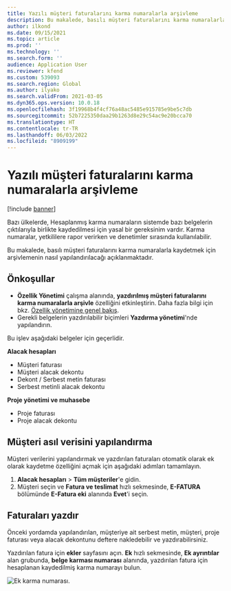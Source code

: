 ```yaml
---
title: Yazılı müşteri faturalarını karma numaralarla arşivleme
description: Bu makalede, basılı müşteri faturalarını karma numaralarla kaydetmek için arşivlemenin nasıl etkinleştirileceği açıklanmaktadır.
author: ilkond
ms.date: 09/15/2021
ms.topic: article
ms.prod: ''
ms.technology: ''
ms.search.form: ''
audience: Application User
ms.reviewer: kfend
ms.custom: 539093
ms.search.region: Global
ms.author: ilyako
ms.search.validFrom: 2021-03-05
ms.dyn365.ops.version: 10.0.18
ms.openlocfilehash: 3f19968b4f4cf76a48ac5485e915785e9be5c7db
ms.sourcegitcommit: 52b7225350daa29b1263d8e29c54ac9e20bcca70
ms.translationtype: HT
ms.contentlocale: tr-TR
ms.lasthandoff: 06/03/2022
ms.locfileid: "8909199"
---
```

# <a name="archive-printed-customer-invoices-with-hash-numbers"></a>Yazılı müşteri faturalarını karma numaralarla arşivleme

[!include [banner](../includes/banner.md)]

Bazı ülkelerde, Hesaplanmış karma numaraların sistemde bazı belgelerin çıktılarıyla birlikte kaydedilmesi için yasal bir gereksinim vardır. Karma numaralar, yetkililere rapor verirken ve denetimler sırasında kullanılabilir.

Bu makalede, basılı müşteri faturalarını karma numaralarla kaydetmek için arşivlemenin nasıl yapılandırılacağı açıklanmaktadır.

## <a name="prerequisites"></a>Önkoşullar

- **Özellik Yönetimi** çalışma alanında, **yazdırılmış müşteri faturalarını karma numaralarla arşivle** özelliğini etkinleştirin. Daha fazla bilgi için bkz. [Özellik yönetimine genel bakış](../../fin-ops-core/fin-ops/get-started/feature-management/feature-management-overview.md).
- Gerekli belgelerin yazdırılabilir biçimleri **Yazdırma yönetimi**'nde yapılandırın.

Bu işlev aşağıdaki belgeler için geçerlidir.

**Alacak hesapları**
- Müşteri faturası
- Müşteri alacak dekontu
- Dekont / Serbest metin faturası
- Serbest metinli alacak dekontu

**Proje yönetimi ve muhasebe**
- Proje faturası
- Proje alacak dekontu

## <a name="configure-customer-master-data"></a>Müşteri asıl verisini yapılandırma
Müşteri verilerini yapılandırmak ve yazdırılan faturaları otomatik olarak ek olarak kaydetme özelliğini açmak için aşağıdaki adımları tamamlayın.

1. **Alacak hesapları** > **Tüm müşteriler**'e gidin. 
2. Müşteri seçin ve **Fatura ve teslimat** hızlı sekmesinde, **E-FATURA** bölümünde **E-Fatura eki** alanında **Evet**'i seçin.

## <a name="print-invoices"></a>Faturaları yazdır
Önceki yordamda yapılandırılan, müşteriye ait serbest metin, müşteri, proje faturası veya alacak dekontunu deftere nakledebilir ve yazdırabilirsiniz.

Yazdırılan fatura için **ekler** sayfasını açın. **Ek** hızlı sekmesinde, **Ek ayrıntılar** alan grubunda, **belge karması numarası** alanında, yazdırılan fatura için hesaplanan kaydedilmiş karma numarayı bulun.

![Ek karma numarası.](media/attach-hash-num.jpg)

